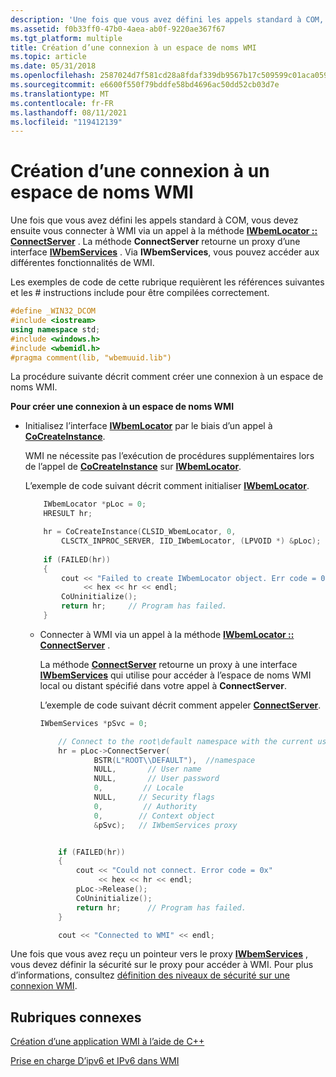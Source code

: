 ```yaml
---
description: 'Une fois que vous avez défini les appels standard à COM, vous devez ensuite vous connecter à WMI via un appel à la méthode IWbemLocator :: ConnectServer.'
ms.assetid: f0b33ff0-47b0-4aea-ab0f-9220ae367f67
ms.tgt_platform: multiple
title: Création d’une connexion à un espace de noms WMI
ms.topic: article
ms.date: 05/31/2018
ms.openlocfilehash: 2587024d7f581cd28a8fdaf339db9567b17c509599c01aca0599b701186fb786
ms.sourcegitcommit: e6600f550f79bddfe58bd4696ac50dd52cb03d7e
ms.translationtype: MT
ms.contentlocale: fr-FR
ms.lasthandoff: 08/11/2021
ms.locfileid: "119412139"
---
```

# <a name="creating-a-connection-to-a-wmi-namespace"></a>Création d’une connexion à un espace de noms WMI

Une fois que vous avez défini les appels standard à COM, vous devez ensuite vous connecter à WMI via un appel à la méthode [**IWbemLocator :: ConnectServer**](/windows/desktop/api/Wbemcli/nf-wbemcli-iwbemlocator-connectserver) . La méthode **ConnectServer** retourne un proxy d’une interface [**IWbemServices**](/windows/desktop/api/WbemCli/nn-wbemcli-iwbemservices) . Via **IWbemServices**, vous pouvez accéder aux différentes fonctionnalités de WMI.

Les exemples de code de cette rubrique requièrent les références suivantes et les \# instructions include pour être compilées correctement.


```C++
#define _WIN32_DCOM
#include <iostream>
using namespace std;
#include <windows.h>
#include <wbemidl.h>
#pragma comment(lib, "wbemuuid.lib")
```



La procédure suivante décrit comment créer une connexion à un espace de noms WMI.

**Pour créer une connexion à un espace de noms WMI**

-   Initialisez l’interface [**IWbemLocator**](/windows/desktop/api/Wbemcli/nn-wbemcli-iwbemlocator) par le biais d’un appel à [**CoCreateInstance**](/windows/win32/api/combaseapi/nf-combaseapi-cocreateinstance).

    WMI ne nécessite pas l’exécution de procédures supplémentaires lors de l’appel de [**CoCreateInstance**](/windows/win32/api/combaseapi/nf-combaseapi-cocreateinstance) sur [**IWbemLocator**](/windows/desktop/api/Wbemcli/nn-wbemcli-iwbemlocator).

    L’exemple de code suivant décrit comment initialiser [**IWbemLocator**](/windows/desktop/api/Wbemcli/nn-wbemcli-iwbemlocator).

    ```C++
        IWbemLocator *pLoc = 0;
        HRESULT hr;

        hr = CoCreateInstance(CLSID_WbemLocator, 0, 
            CLSCTX_INPROC_SERVER, IID_IWbemLocator, (LPVOID *) &pLoc);
     
        if (FAILED(hr))
        {
            cout << "Failed to create IWbemLocator object. Err code = 0x"
                 << hex << hr << endl;
            CoUninitialize();
            return hr;     // Program has failed.
        }
    ```

    

    -   Connecter à WMI via un appel à la méthode [**IWbemLocator :: ConnectServer**](/windows/desktop/api/Wbemcli/nf-wbemcli-iwbemlocator-connectserver) .

        La méthode [**ConnectServer**](/windows/desktop/api/Wbemcli/nf-wbemcli-iwbemlocator-connectserver) retourne un proxy à une interface [**IWbemServices**](/windows/desktop/api/WbemCli/nn-wbemcli-iwbemservices) qui utilise pour accéder à l’espace de noms WMI local ou distant spécifié dans votre appel à **ConnectServer**.

        L’exemple de code suivant décrit comment appeler [**ConnectServer**](/windows/desktop/api/Wbemcli/nf-wbemcli-iwbemlocator-connectserver).

        ```C++
        IWbemServices *pSvc = 0;

            // Connect to the root\default namespace with the current user.
            hr = pLoc->ConnectServer(
                    BSTR(L"ROOT\\DEFAULT"),  //namespace
                    NULL,       // User name 
                    NULL,       // User password
                    0,         // Locale 
                    NULL,     // Security flags
                    0,         // Authority 
                    0,        // Context object 
                    &pSvc);   // IWbemServices proxy


            if (FAILED(hr))
            {
                cout << "Could not connect. Error code = 0x" 
                     << hex << hr << endl;
                pLoc->Release();
                CoUninitialize();
                return hr;      // Program has failed.
            }

            cout << "Connected to WMI" << endl;
        ```

        

Une fois que vous avez reçu un pointeur vers le proxy [**IWbemServices**](/windows/desktop/api/WbemCli/nn-wbemcli-iwbemservices) , vous devez définir la sécurité sur le proxy pour accéder à WMI. Pour plus d’informations, consultez [définition des niveaux de sécurité sur une connexion WMI](setting-the-security-levels-on-a-wmi-connection.md).

## <a name="related-topics"></a>Rubriques connexes

<dl> <dt>

[Création d’une application WMI à l’aide de C++](creating-a-wmi-application-using-c-.md)
</dt> <dt>

[Prise en charge D’ipv6 et IPv6 dans WMI](ipv6-and-ipv4-support-in-wmi.md)
</dt> </dl>

 

 
